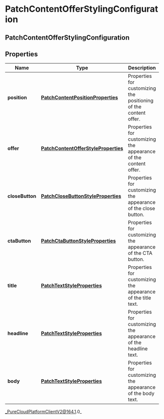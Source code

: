 # PatchContentOfferStylingConfiguration

## PatchContentOfferStylingConfiguration

## Properties

|Name | Type | Description | Notes|
|------------ | ------------- | ------------- | -------------|
| **position** | [**PatchContentPositionProperties**](PatchContentPositionProperties) | Properties for customizing the positioning of the content offer. | [optional] |
| **offer** | [**PatchContentOfferStyleProperties**](PatchContentOfferStyleProperties) | Properties for customizing the appearance of the content offer. | [optional] |
| **closeButton** | [**PatchCloseButtonStyleProperties**](PatchCloseButtonStyleProperties) | Properties for customizing the appearance of the close button. | [optional] |
| **ctaButton** | [**PatchCtaButtonStyleProperties**](PatchCtaButtonStyleProperties) | Properties for customizing the appearance of the CTA button. | [optional] |
| **title** | [**PatchTextStyleProperties**](PatchTextStyleProperties) | Properties for customizing the appearance of the title text. | [optional] |
| **headline** | [**PatchTextStyleProperties**](PatchTextStyleProperties) | Properties for customizing the appearance of the headline text. | [optional] |
| **body** | [**PatchTextStyleProperties**](PatchTextStyleProperties) | Properties for customizing the appearance of the body text. | [optional] |



_PureCloudPlatformClientV2@164.1.0_
